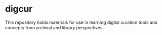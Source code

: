 # digcur
This repository holds materials for use in learning digital curation tools and concepts from archival and library perspectives.
